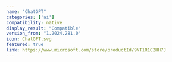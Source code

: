 ```yaml
---
name: "ChatGPT"
categories: ['ai']
compatibility: native
display_result: "Compatible"
version_from: "1.2024.281.0"
icon: ChatGPT.svg
featured: true
link: https://www.microsoft.com/store/productId/9NT1R1C2HH7J
---
```



